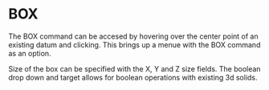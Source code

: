 # BOX
The BOX command can be accesed by hovering over the center point of an existing datum and clicking. This brings up a menue with the BOX command as an option. 

Size of the box can be specified with the X, Y and Z size fields. 
The boolean drop down and target allows for boolean operations with existing 3d solids. 